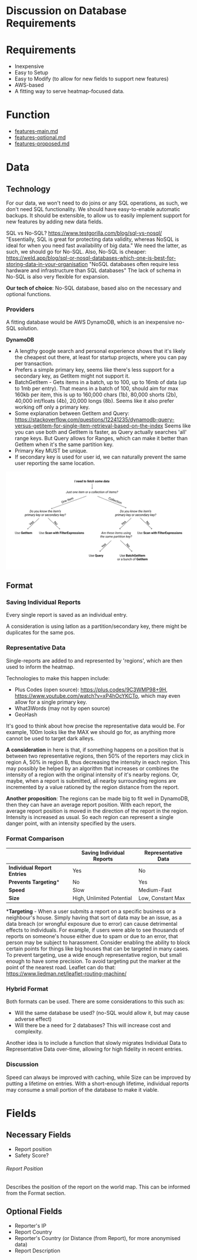 # Discussion on Database Requirements

# Requirements

- Inexpensive
- Easy to Setup
- Easy to Modify (to allow for new fields to support new features)
- AWS-based
- A fitting way to serve heatmap-focused data.

# Function

-  [features-main.md](features-main.md) 
-  [features-optional.md](features-optional.md) 
-  [features-proposed.md](features-proposed.md) 

# Data

## Technology

For our data, we won't need to do joins or any SQL operations, as such, we don't need SQL functionality.
We should have easy-to-enable automatic backups.
It should be extensible, to allow us to easily implement support for new features by adding new data fields.

SQL vs No-SQL? https://www.testgorilla.com/blog/sql-vs-nosql/
"Essentially, SQL is great for protecting data validity, whereas NoSQL is ideal for when you need fast availability of big data."
We need the latter, as such, we should go for No-SQL.
Also, No-SQL is cheaper: https://weld.app/blog/sql-or-nosql-databases-which-one-is-best-for-storing-data-in-your-organisation
"NoSQL databases often require less hardware and infrastructure than SQL databases"
The lack of schema in No-SQL is also very flexible for expansion.

**Our tech of choice**: No-SQL database, based also on the necessary and optional functions.

### Providers

A fitting database would be AWS DynamoDB, which is an inexpensive no-SQL solution.

**DynamoDB**

- A lengthy google search and personal experience shows that it's likely the cheapest out there, at least for startup projects, where you can pay per transaction.
- Prefers a simple primary key, seems like there's less support for a secondary key, as GetItem might not support it.
- BatchGetItem - Gets items in a batch, up to 100, up to 16mb of data (up to 1mb per entry). That means in a batch of 100, should aim for max 160kb per item, this is up to 160,000 chars (1b), 80,000 shorts (2b), 40,000 int/floats (4b), 20,000 longs (8b).
  Seems like it also prefer working off only a primary key.
- Some explanation between GetItem and Query: https://stackoverflow.com/questions/12241235/dynamodb-query-versus-getitem-for-single-item-retrieval-based-on-the-index
  Seems like you can use both and GetItem is faster, as Query actually searches 'all' range keys.
  But Query allows for Ranges, which can make it better than GetItem when it's the same partition key.
- Primary Key MUST be unique.
- If secondary key is used for user id, we can naturally prevent the same user reporting the same location.

![dynamodb-operations-help](img\dynamodb-operations-help.png)

## Format

### Saving Individual Reports

Every single report is saved as an individual entry.

A consideration is using latlon as a partition/secondary key, there might be duplicates for the same pos.

### Representative Data

Single-reports are added to and represented by 'regions', which are then used to inform the heatmap.

Technologies to make this happen include:

- Plus Codes (open source): https://plus.codes/9C3WMP98+9H, https://www.youtube.com/watch?v=xP4hOcYKCTo, which may even allow for a single primary key.
- What3Words (may not by open source)
- GeoHash

It's good to think about how precise the representative data would be. For example, 100m looks like the MAX we should go for, as anything more cannot be used to target dark alleys.

**A consideration** in here is that, if something happens on a position that is between two representative regions, then 50% of the reporters may click in region A, 50% in region B, thus decreasing the intensity in each region. This may possibly be helped by an algorithm that increases or combines the intensity of a region with the original intensity of it's nearby regions. Or, maybe, when a report is submitted, all nearby surrounding regions are incremented by a value rationed by the region distance from the report.

**Another proposition**: The regions can be made big to fit well in DynamoDB, then they can have an average report position. With each report, the average report position is moved in the direction of the report in the region. Intensity is increased as usual. So each region can represent a single danger point, with an intensity specified by the users.

### Format Comparison

|                               | Saving Individual Reports | Representative Data |
| ----------------------------- | ------------------------- | ------------------- |
| **Individual Report Entries** | Yes                       | No                  |
| **Prevents Targeting***       | No                        | Yes                 |
| **Speed**                     | Slow                      | Medium-Fast         |
| **Size**                      | High, Unlimited Potential | Low, Constant Max   |

***Targeting** - When a user submits a report on a specific business or a neighbour's house. Simply having that sort of data may be an issue, as a data breach (or wrongful exposure due to error) can cause detrimental effects to individuals. For example, if users were able to see thousands of reports on someone's house either due to spam or due to an error, that person may be subject to harassment.
Consider enabling the ability to block certain points for things like big houses that can be targeted in many cases.
To prevent targeting, use a wide enough representative region, but small enough to have some precision. To avoid targeting put the marker at the point of the nearest road. Leaflet can do that: https://www.liedman.net/leaflet-routing-machine/

### Hybrid Format

Both formats can be used. There are some considerations to this such as:

- Will the same database be used? (no-SQL would allow it, but may cause adverse effect)
- Will there be a need for 2 databases? This will increase cost and complexity.

Another idea is to include a function that slowly migrates Individual Data to Representative Data over-time, allowing for high fidelity in recent entries.

### Discussion

Speed can always be improved with caching, while Size can be improved by putting a lifetime on entries. With a short-enough lifetime, individual reports may consume a small portion of the database to make it viable.

# Fields

## Necessary Fields

- Report position
- Safety Score?

###### Report Position

Describes the position of the report on the world map. This can be informed from the Format section.

## Optional Fields

- Reporter's IP
- Report Country
- Reporter's Country (or Distance (from Report), for more anonymised data)
- Report Description

